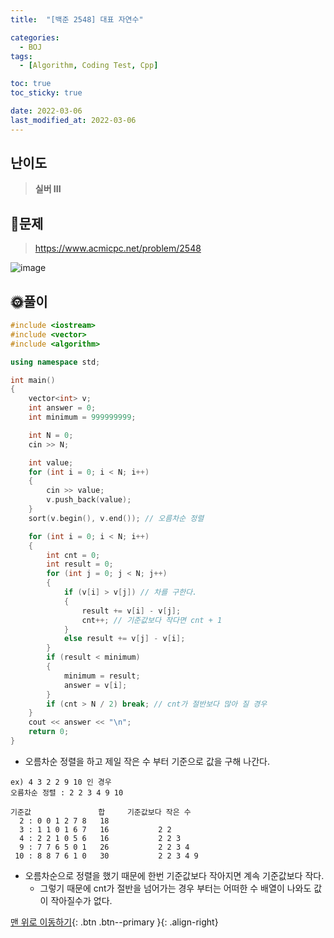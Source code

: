 ```yaml
---
title:  "[백준 2548] 대표 자연수" 

categories:
  - BOJ
tags:
  - [Algorithm, Coding Test, Cpp]

toc: true
toc_sticky: true

date: 2022-03-06
last_modified_at: 2022-03-06
---
```


## 난이도
> **실버 III**

## 📜문제
> <https://www.acmicpc.net/problem/2548>

![image](https://user-images.githubusercontent.com/81313733/156914953-9db8818e-775d-4621-8ce9-84a8a8b2a963.png)

## 🌞풀이
```c++
#include <iostream>
#include <vector>
#include <algorithm>

using namespace std;

int main()
{
	vector<int> v;
	int answer = 0;
	int minimum = 999999999;

	int N = 0;
	cin >> N;

	int value;
	for (int i = 0; i < N; i++)
	{
		cin >> value;
		v.push_back(value);
	}
	sort(v.begin(), v.end()); // 오름차순 정렬

	for (int i = 0; i < N; i++)
	{
		int cnt = 0;
		int result = 0;
		for (int j = 0; j < N; j++)
		{
			if (v[i] > v[j]) // 차를 구한다. 
			{
				result += v[i] - v[j];
				cnt++; // 기준값보다 작다면 cnt + 1
			}
			else result += v[j] - v[i];
		}
		if (result < minimum)
		{
			minimum = result;
			answer = v[i];
		}
		if (cnt > N / 2) break; // cnt가 절반보다 많아 질 경우
	}
	cout << answer << "\n";
	return 0;
}
```

-  오름차순 정렬을 하고 제일 작은 수 부터 기준으로 값을 구해 나간다.

```
ex) 4 3 2 2 9 10 인 경우
오름차순 정렬 : 2 2 3 4 9 10

기준값               합     기준값보다 작은 수
  2 : 0 0 1 2 7 8   18             
  3 : 1 1 0 1 6 7   16           2 2 
  4 : 2 2 1 0 5 6   16           2 2 3
  9 : 7 7 6 5 0 1   26           2 2 3 4
 10 : 8 8 7 6 1 0   30           2 2 3 4 9

```

- 오름차순으로 정렬을 했기 때문에 한번 기준값보다 작아지면 계속 기준값보다 작다.
  - 그렇기 때문에 cnt가 절반을 넘어가는 경우 부터는 어떠한 수 배열이 나와도 값이 작아질수가 없다.

[맨 위로 이동하기](#){: .btn .btn--primary }{: .align-right}